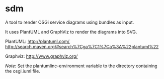 # sdm

A tool to render OSGi service diagrams using bundles as input.

It uses PlantUML and GraphViz to render the diagrams into SVG.

PlantUML: http://plantuml.com/, http://search.maven.org/#search%7Cga%7C1%7Ca%3A%22plantuml%22

Graphviz: http://www.graphviz.org/ 

*Note*: Set the plantumlinc-environment variable to the directory containing
	the osgi.iuml file.

